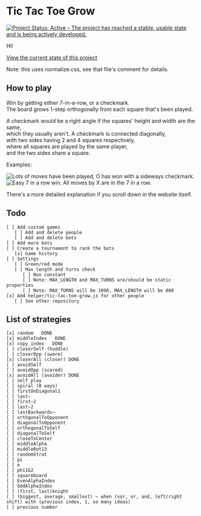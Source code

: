 # Tic Tac Toe Grow
[![Project Status: Active – The project has reached a stable, usable state and is being actively developed.](https://www.repostatus.org/badges/latest/active.svg)](https://www.repostatus.org/#active)

Hi!

[View the current state of this project](https://icecream17.github.io/tic-tac-toe-grow-for-website/game.html)

Note: this uses normalize.css, see that file's comment for details.


## How to play
Win by getting either 7-in-a-row, or a checkmark.  
The board grows 1-step orthogonally from each square that's been played.

A checkmark would be a right angle if the squares' height and width are the same,  
which they usually aren't.
A checkmark is connected diagonally,  
with two sides having 2 and 4 squares respectively,  
where all squares are played by the same player,  
and the two sides share a square.

Examples:

![Lots of moves have been played, O has won with a sideways checkmark.](https://user-images.githubusercontent.com/58114641/99096744-448ab900-259c-11eb-89b2-2d57672b40f9.png)
![Easy 7 in a row win. All moves by X are in the 7 in a row.](https://user-images.githubusercontent.com/58114641/99097026-a21f0580-259c-11eb-9955-e3f7d6663132.png)

There's a more detailed explanation if you scroll down in the website itself.


## Todo
```
[ ] Add custom games  
   [ ] Add and delete people
   [ ] Add and delete bots
[ ] Add more bots
[ ] Create a tournament to rank the bots
   [x] Game history
[ ] Settings
   [ ] Green/red mode
   [ ] Max length and turns check
      [ ] Non constant
      [ ] Note: MAX_LENGTH and MAX_TURNS are/should be static properties
      [ ] Note: MAX_TURNS will be 1000, MAX_LENGTH will be 880
[x] Add helper/tic-tac-toe-grow.js for other people
   [ ] See other repository

```

## List of strategies
```
[x] random   DONE
[x] middleIndex   DONE
[x] copy_index   DONE
[ ] closerSelf (huddle)
[ ] closerOpp (swarm)
[x] closerAll (closer) DONE
[ ] avoidSelf 
[ ] avoidOpp (scared)
[x] avoidAll (avoider) DONE
[ ] self_play
[ ] spiral (8 ways)
[ ] firstOnDiagonal1
[ ] last~
[ ] first~2
[ ] last~2
[ ] lastBackwards~
[ ] orthgonalToOpponent
[ ] diagonalToOpponent
[ ] orthogonalToSelf
[ ] diagonalToSelf
[ ] closeToCenter
[ ] middleAlpha
[ ] middleRot13
[ ] randomStrat
[ ] pi
[ ] e
[ ] phi1&2
[ ] squareboard
[ ] EvenAlphaIndex
[ ] OddAlphaIndex
[ ] (first, last)knight
[ ] (biggest, average, smallest) ~ when (xor, or, and, left/right shift) with (previous index, 1, so many ideas)
[ ] previous number

```

